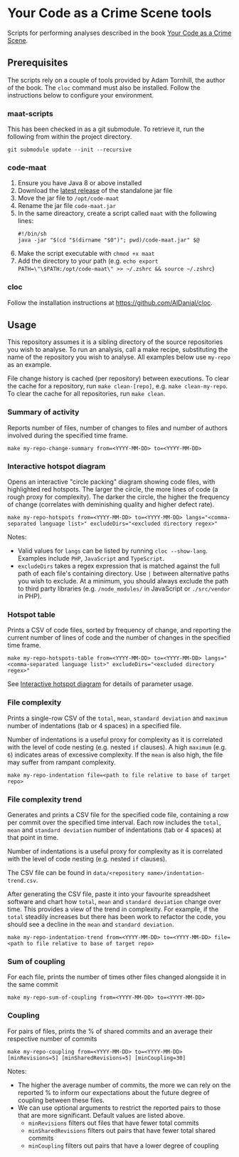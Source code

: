 # Your Code as a Crime Scene tools

Scripts for performing analyses described in the book [Your Code as a Crime Scene](https://pragprog.com/titles/atcrime/your-code-as-a-crime-scene/).

## Prerequisites

The scripts rely on a couple of tools provided by Adam Tornhill, the author of the book. The `cloc` command must also be installed. Follow the instructions below to configure your environment.

### maat-scripts

This has been checked in as a git submodule. To retrieve it, run the following from within the project directory.

```commandline
git submodule update --init --recursive
```

### code-maat

1. Ensure you have Java 8 or above installed
2. Download the [latest release](https://github.com/adamtornhill/code-maat/releases) of the standalone jar file
3. Move the jar file to `/opt/code-maat`
4. Rename the jar file `code-maat.jar`
5. In the same direactory, create a script called `maat` with the following lines:
    ```shell
    #!/bin/sh
    java -jar "$(cd "$(dirname "$0")"; pwd)/code-maat.jar" $@
   ```
6. Make the script executable with `chmod +x maat`
7. Add the directory to your path (e.g. `echo export PATH=\"\$PATH:/opt/code-maat\" >> ~/.zshrc && source ~/.zshrc`)

### cloc

Follow the installation instructions at https://github.com/AlDanial/cloc.

## Usage

This repository assumes it is a sibling directory of the source repositories you wish to analyse. To run an analysis, call a make recipe, substituting the name of the repository you wish to analyse. All examples below use `my-repo` as an example.

File change history is cached (per repository) between executions. To clear the cache for a repository, run `make clean-[repo]`, e.g. `make clean-my-repo`. To clear the cache for all repositories, run `make clean`.

### Summary of activity
Reports number of files, number of changes to files and number of authors involved during the specified time frame.
```shell
make my-repo-change-summary from=<YYYY-MM-DD> to=<YYYY-MM-DD>
```

### Interactive hotspot diagram
Opens an interactive "circle packing" diagram showing code files, with highlighted red hotspots. The larger the circle, the more lines of code (a rough proxy for complexity). The darker the circle, the higher the frequency of change (correlates with deminishing quality and higher defect rate).
```shell
make my-repo-hotspots from=<YYYY-MM-DD> to=<YYYY-MM-DD> langs="<comma-separated language list>" excludeDirs="<excluded directory regex>"
```
Notes:
- Valid values for `langs` can be listed by running `cloc --show-lang`. Examples include `PHP`, `JavaScript` and `TypeScript`.
- `excludeDirs` takes a regex expression that is matched against the full path of each file's containing directory. Use `|` between alternative paths you wish to exclude. At a minimum, you should always exclude the path to third party libraries (e.g. `/node_modules/` in JavaScript or `./src/vendor` in PHP).  

### Hotspot table
Prints a CSV of code files, sorted by frequency of change, and reporting the current number of lines of code and the number of changes in the specified time frame.
```shell
make my-repo-hotspots-table from=<YYYY-MM-DD> to=<YYYY-MM-DD> langs="<comma-separated language list>" excludeDirs="<excluded directory regex>"
```
See [Interactive hotspot diagram](#interactive-hotspot-diagram) for details of parameter usage.

### File complexity
Prints a single-row CSV of the `total`, `mean`, `standard deviation` and `maximum` number of indentations (tab or 4 spaces) in a specified file.

Number of indentations is a useful proxy for complexity as it is correlated with the level of code nesting (e.g. nested `if` clauses). A high `maximum` (e.g. `6`) indicates areas of excessive complexity. If the `mean` is also high, the file may suffer from rampant complexity.
```shell
make my-repo-indentation file=<path to file relative to base of target repo>
```

### File complexity trend
Generates and prints a CSV file for the specified code file, containing a row per commit over the specified time interval. Each row includes the `total`, `mean` and `standard deviation` number of indentations (tab or 4 spaces) at that point in time.

Number of indentations is a useful proxy for complexity as it is correlated with the level of code nesting (e.g. nested `if` clauses).

The CSV file can be found in `data/<repository name>/indentation-trend.csv`.

After generating the CSV file, paste it into your favourite spreadsheet software and chart how `total`, `mean` and `standard deviation` change over time. This provides a view of the trend in complexity. For example, if the `total` steadily increases but there has been work to refactor the code, you should see a decline in the `mean` and `standard deviation`.
```shell
make my-repo-indentation-trend from=<YYYY-MM-DD> to=<YYYY-MM-DD> file=<path to file relative to base of target repo>
```

### Sum of coupling
For each file, prints the number of times other files changed alongside it in the same commit
```shell
make my-repo-sum-of-coupling from=<YYYY-MM-DD> to=<YYYY-MM-DD>
```

### Coupling
For pairs of files, prints the % of shared commits and an average their respective number of commits
```shell
make my-repo-coupling from=<YYYY-MM-DD> to=<YYYY-MM-DD> [minRevisions=5] [minSharedRevisions=5] [minCoupling=30]
```
Notes:
- The higher the average number of commits, the more we can rely on the reported % to inform our expectations about the future degree of coupling between these files.
- We can use optional arguments to restrict the reported pairs to those that are more significant. Default values are listed above.
  - `minRevisions` filters out files that have fewer total commits
  - `minSharedRevisions` filters out pairs that have fewer total shared commits
  - `minCoupling` filters out pairs that have a lower degree of coupling